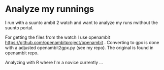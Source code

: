 # Analyze my runnings #
I run with a suunto ambit 2 watch and want to analyze my runs rwithout the suunto portal.

For getting the files from the watch I use openambit https://github.com/openambitproject/openambit . Converting to gpx is done with a adjusted openambit2gpx.py (see my repo). The original is found in openambit repo. 

Analyzing with R where I'm a novice currently ...

